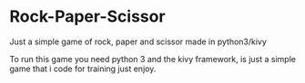 # Rock-Paper-Scissor
Just a simple game of rock, paper and scissor made in python3/kivy

To run this game you need python 3 and the kivy framework, is just a simple game that i code for training
just enjoy.

